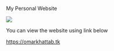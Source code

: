 My Personal Website

![](assets/a1.gif)

You can view the website using link below

https://omarkhattab.tk



